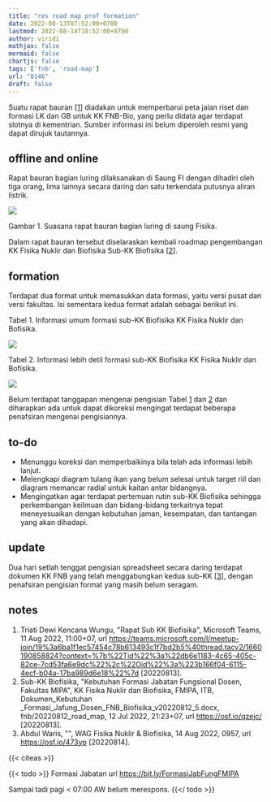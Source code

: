 ```yaml
---
title: "res road map prof formation"
date: 2022-08-13T07:52:00+0700
lastmod: 2022-08-14T18:52:00+0700
author: viridi
mathjax: false
mermaid: false
chartjs: false
tags: ['fnb', 'road-map']
url: "0146"
draft: false
---
```

Suatu rapat bauran [[1](#r01)] diadakan untuk memperbarui peta jalan riset dan formasi LK dan GB untuk KK FNB-Bio, yang perlu didata agar terdapat slotnya di kementrian. Sumber informasi ini belum diperoleh resmi yang dapat dirujuk tautannya.


## offline and online
Rapat bauran bagian luring dilaksanakan di Saung FI dengan dihadiri oleh tiga orang, lima lainnya secara daring dan satu terkendala putusnya aliran listrik.

![](/bugx/img/fnb/zoom-nuc-bio-hybrid-11aug2022.jpg)

Gambar <a name='fig1'>1</a>. Suasana rapat bauran bagian luring di saung Fisika.

Dalam rapat bauran tersebut diselaraskan kembali roadmap pengembangan KK Fisika Nuklir dan Biofisika Sub-KK Biofisika [[2](#r02)].


## formation
Terdapat dua format untuk memasukkan data formasi, yaitu versi pusat dan versi fakultas. Isi sementara kedua format adalah sebagai berikut ini.

Tabel <a name='tab1'>1</a>. Informasi umum formasi sub-KK Biofisika KK Fisika Nuklir dan Bofisika.

![](/bugx/img/fnb/formasi-biofisika-12jul2022-general.png)

Tabel <a name='tab1'>2</a>. Informasi lebih detil formasi sub-KK Biofisika KK Fisika Nuklir dan Bofisika.

![](/bugx/img/fnb/formasi-biofisika-12jul2022-detail.png)

Belum terdapat tanggapan mengenai pengisian Tabel [1](#tab1) dan [2](#tab2) dan diharapkan ada untuk dapat dikoreksi mengingat terdapat beberapa penafsiran mengenai pengisiannya.


## to-do
- Menunggu koreksi dan memperbaikinya bila telah ada informasi lebih lanjut.
- Melengkapi diagram tulang ikan yang belum selesai untuk target riil dan diagram memancar radial untuk kaitan antar bidangnya.
- Mengingatkan agar terdapat pertemuan rutin sub-KK Biofisika sehingga perkembangan keilmuan dan bidang-bidang terkaitnya tepat meneyesuaikan dengan kebutuhan jaman, kesempatan, dan tantangan yang akan dihadapi.


## update
Dua hari setlah tenggat pengisian spreadsheet secara daring terdapat dokumen KK FNB yang telah menggabungkan kedua sub-KK [[3](#r03)], dengan penafsiran pengisian format yang masih belum seragam.


## notes
1. <a name='r01'></a>Triati Dewi Kencana Wungu, "Rapat Sub KK Biofisika", Microsoft Teams, 11 Aug 2022, 11:00+07, url <https://teams.microsoft.com/l/meetup-join/19%3a6ba1f1ec57454c78b613493c1f7bd2b5%40thread.tacv2/1660190858824?context=%7b%22Tid%22%3a%22db6e1183-4c65-405c-82ce-7cd53fa6e9dc%22%2c%22Oid%22%3a%223b166f04-6115-4ecf-b04a-17ba989d6e18%22%7d> [20220813].
2. <a name='r02'></a>Sub-KK Biofisika, "Kebutuhan Formasi Jabatan Fungsional Dosen, Fakultas MIPA", KK Fisika Nuklir dan Biofisika, FMIPA, ITB,  Dokumen_Kebutuhan<wbr>_Formasi_Jafung_Dosen_FNB_Biofisika_v20220812_5.docx, fnb/20220812<wbr>_road_map, 12 Jul 2022, 21:23+07, url <https://osf.io/qzejc/> [20220813].
3. <a name='r02'></a>Abdul Waris, "", WAG Fisika Nuklir & Biofisika, 14 Aug 2022, 0957, url <https://osf.io/473yp> [20220814].

{{< citeas >}}

{{< todo >}}
Formasi Jabatan
url https://bit.ly/FormasiJabFungFMIPA

Sampai tadi pagi < 07:00 AW belum merespons.
{{</ todo >}}
